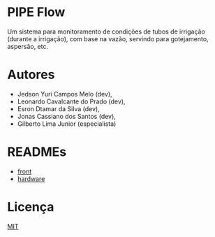 # PIPE Flow

Um sistema para monitoramento de condições de tubos de irrigação (durante a irrigação), com base na vazão, servindo 
para gotejamento, aspersão, etc.

# Autores

- Jedson Yuri Campos Melo (dev),
- Leonardo Cavalcante do Prado (dev),
- Esron Dtamar da Silva (dev),
- Jonas Cassiano dos Santos (dev),
- Gilberto Lima Junior (especialista)

# READMEs

- [front](https://github.com/hardAgro/topzera/tree/master/frontend)
- [hardware](https://github.com/hardAgro/topzera/tree/master/hardware)

# Licença

[MIT](LICENSE.txt)
